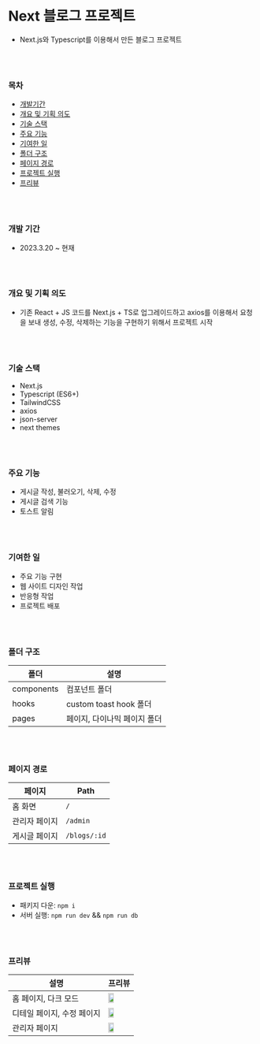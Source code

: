 # Next 블로그 프로젝트

- Next.js와 Typescript를 이용해서 만든 블로그 프로젝트

<br>
<br>

### 목차

- [개발기간](#개발-기간)
- [개요 및 기획 의도](#개요-및-기획-의도)
- [기술 스택](#기술-스택)
- [주요 기능](#주요-기능)
- [기여한 일](#기여한-일)
- [폴더 구조](#폴더-구조)
- [페이지 경로](#페이지-경로)
- [프로젝트 실행](#프로젝트-실행)
- [프리뷰](#프리뷰)

<br>
<br>

### 개발 기간

- 2023.3.20 ~ 현재

<br>
<br>

### 개요 및 기획 의도

- 기존 React + JS 코드를 Next.js + TS로 업그레이드하고 axios를 이용해서 요청을 보내 생성, 수정, 삭제하는 기능을 구현하기 위해서 프로젝트 시작

<br>
<br>

### 기술 스택

- Next.js
- Typescript (ES6+)
- TailwindCSS
- axios
- json-server
- next themes

<br>
<br>

### 주요 기능

- 게시글 작성, 불러오기, 삭제, 수정
- 게시글 검색 기능
- 토스트 알림

<br>
<br>

### 기여한 일

- 주요 기능 구현
- 웹 사이트 디자인 작업
- 반응형 작업
- 프로젝트 배포

<br>
<br>

### 폴더 구조

| 폴더       | 설명                         |
| ---------- | ---------------------------- |
| components | 컴포넌트 폴더                |
| hooks      | custom toast hook 폴더       |
| pages      | 페이지, 다이나믹 페이지 폴더 |

<br>
<br>

### 페이지 경로

| 페이지        | Path         |
| ------------- | ------------ |
| 홈 화면       | `/`          |
| 관리자 페이지 | `/admin`     |
| 게시글 페이지 | `/blogs/:id` |

<br>
<br>

### 프로젝트 실행

- 패키지 다운: `npm i`
- 서버 실행: `npm run dev` && `npm run db`

<br>
<br>

### 프리뷰

| 설명                       | 프리뷰                                                                                                                           |
| -------------------------- | -------------------------------------------------------------------------------------------------------------------------------- |
| 홈 페이지, 다크 모드       | <img width="50%" src="https://user-images.githubusercontent.com/103477552/231458632-2c4525dc-8172-49f3-aad8-5c650665310a.png" /> |
| 디테일 페이지, 수정 페이지 | <img width="50%" src="https://user-images.githubusercontent.com/103477552/231458654-46f2d3d8-8f17-4a83-b47f-3a576c729a61.png" /> |
| 관리자 페이지              | <img width="50%" src="https://user-images.githubusercontent.com/103477552/231458661-21e67c5d-d191-4080-baeb-d67505048d16.png" /> |
